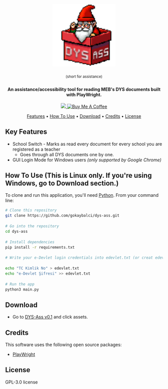
<h1 align="center">
  <br>
  <a href="https://github.com/gokaybalci/dys-ass"><img src="dys-ass.png" alt="DYS Ass" width="200"></a>
  </h1>
  <div align="center">
<sup>(short for assistance)</sup> 
</div>




<h4 align="center">An assistance/accessibility tool for reading MEB's DYS documents built with PlayWright.</h4>

<p align="center">
<a href="https://saythanks.io/to/gokaybalci">
<img src="https://img.shields.io/badge/SayThanks.io-%E2%98%BC-1EAEDB.svg">
<a href="https://www.buymeacoffee.com/gokay" target="_blank"><img src="https://cdn.buymeacoffee.com/buttons/default-orange.png" alt="Buy Me A Coffee" height="20" width="100"></a>
</p>

<p align="center">
  <a href="#key-features">Features</a> •
  <a href="#how-to-use">How To Use</a> •
  <a href="#download">Download</a> •
  <a href="#credits">Credits</a> •
  <a href="#license">License</a>
</p>


## Key Features

* School Switch - Marks as read every document for every school you are registered as a teacher
  - Goes through all DYS documents one by one.
* GUI Login Mode for Windows users *(only supported by Google Chrome)*


## How To Use (This is Linux only. If you're using Windows, go to Download section.)

To clone and run this application, you'll need [Python](https://www.python.org/downloads/). From your command line:

```bash
# Clone this repository
git clone https://github.com/gokaybalci/dys-ass.git

# Go into the repository
cd dys-ass

# Install dependencies
pip install -r requirements.txt

# Write your e-Devlet login credentials into edevlet.txt (or creat edevlet.txt and then write them)

echo "TC Kimlik No" > edevlet.txt
echo "e-Devlet Şifresi" >> edevlet.txt

# Run the app
python3 main.py
```


## Download

- Go to [DYS-Ass v0.1](https://github.com/gokaybalci/dys-ass/releases) and click assets.

## Credits

This software uses the following open source packages:

- [PlayWright](https://playwright.dev/)


## License

GPL-3.0 license
